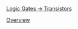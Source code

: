 [Logic Gates -> Transistors](https://arith-matic.com/notebook/logic-gates-registers)

[Overview](https://eater.net/8bit)